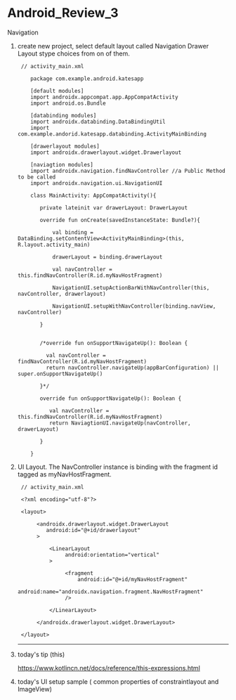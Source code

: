 # Android_Review_3
Navigation 

1. create new project, select default layout called Navigation Drawer Layout stype choices from on of them.

        // activity_main.xml
        
           package com.example.android.katesapp
           
           [default modules]
           import androidx.appcompat.app.AppCompatActivity
           import android.os.Bundle
           
           [databinding modules]
           import androidx.databinding.DataBindingUtil
           import com.example.andorid.katesapp.databinding.ActivityMainBinding
           
           [drawerlayout modules]
           import androidx.drawerlayout.widget.Drawerlayout
           
           [naviagtion modules]
           import androidx.navigation.findNavController //a Public Method to be called
           import androidx.navigation.ui.NavigationUI
           
           class MainActivity: AppCompatActivity(){
           
              private lateinit var drawerLayout: DrawerLayout
           
              override fun onCreate(savedInstanceState: Bundle?){
              
                  val binding = DataBinding.setContentView<ActivityMainBinding>(this, R.layout.activity_main)
                  
                  drawerLayout = binding.drawerLayout
                  
                  val navController = this.findNavController(R.id.myNavHostFragment)
                  
                  NavigationUI.setupActionBarWithNavController(this, navController, drawerlayout)
                  
                  NavigationUI.setupWithNavController(binding.navView, navController)
              
              }
              
           
              /*override fun onSupportNavigateUp(): Boolean {
              
                val navController = findNavController(R.id.myNavHostFragment)
                return navController.navigateUp(appBarConfiguration) || super.onSupportNavigateUp()
               
              }*/
              
              override fun onSupportNavigateUp(): Boolean {
              
                 val navController = this.findNavController(R.id.myNavHostFragment)
                 return NaviagtionUI.navigateUp(navController, drawerLayout)
              
              }
           
           }
           

2. UI Layout. The NavController instance is binding with the fragment id tagged as myNavHostFragment.


        // activity_main.xml 
        
        <?xml encoding="utf-8"?>
        
        <layout>
        
             <androidx.drawerlayout.widget.DrawerLayout
                android:id="@+id/drawerlayout"
             >
             
                 <LinearLayout
                      android:orientation="vertical"
                 >
                 
                      <fragment
                          android:id="@+id/myNavHostFragment"
                          android:name="androidx.navigation.fragment.NavHostFragment"
                      />
                 
                 </LinearLayout>
             
             </androidx.drawerlayout.widget.DrawerLayout>
        
        </layout>
        
      
      ----------------------------------------------------------------------------------
      
     

3. today's tip (this)

   https://www.kotlincn.net/docs/reference/this-expressions.html
   

4. today's UI setup sample ( common properties of constraintlayout and ImageView)
